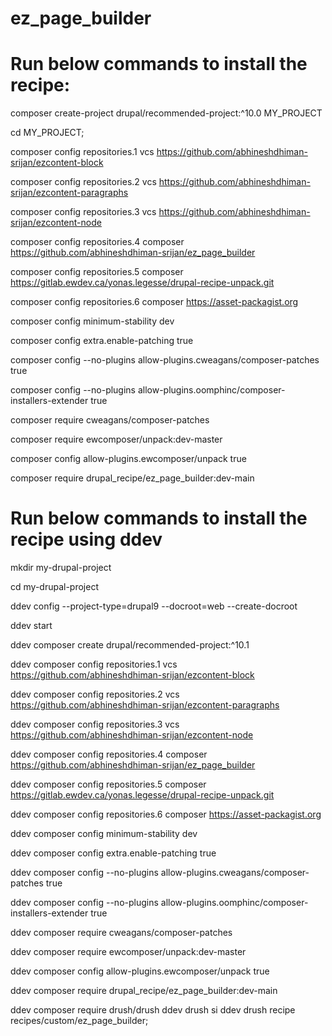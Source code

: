 # ez_page_builder

# Run below commands to install the recipe:

composer create-project drupal/recommended-project:^10.0 MY_PROJECT

cd MY_PROJECT;

composer config repositories.1 vcs <https://github.com/abhineshdhiman-srijan/ezcontent-block>

composer config repositories.2 vcs <https://github.com/abhineshdhiman-srijan/ezcontent-paragraphs>

composer config repositories.3 vcs <https://github.com/abhineshdhiman-srijan/ezcontent-node>

composer config repositories.4 composer <https://github.com/abhineshdhiman-srijan/ez_page_builder>

composer config repositories.5 composer <https://gitlab.ewdev.ca/yonas.legesse/drupal-recipe-unpack.git>

composer config repositories.6 composer <https://asset-packagist.org>

composer config minimum-stability dev

composer config extra.enable-patching true

composer config --no-plugins allow-plugins.cweagans/composer-patches true

composer config --no-plugins allow-plugins.oomphinc/composer-installers-extender true

composer require cweagans/composer-patches

composer require ewcomposer/unpack:dev-master

composer config allow-plugins.ewcomposer/unpack true

composer require drupal_recipe/ez_page_builder:dev-main


# Run below commands to install the recipe using ddev


mkdir my-drupal-project

cd my-drupal-project

ddev config --project-type=drupal9 --docroot=web --create-docroot

ddev start

ddev composer create drupal/recommended-project:^10.1

ddev composer config repositories.1 vcs <https://github.com/abhineshdhiman-srijan/ezcontent-block>

ddev composer config repositories.2 vcs <https://github.com/abhineshdhiman-srijan/ezcontent-paragraphs>

ddev composer config repositories.3 vcs <https://github.com/abhineshdhiman-srijan/ezcontent-node>

ddev composer config repositories.4 composer <https://github.com/abhineshdhiman-srijan/ez_page_builder>

ddev composer config repositories.5 composer <https://gitlab.ewdev.ca/yonas.legesse/drupal-recipe-unpack.git>

ddev composer config repositories.6 composer <https://asset-packagist.org>

ddev composer config minimum-stability dev

ddev composer config extra.enable-patching true

ddev composer config --no-plugins allow-plugins.cweagans/composer-patches true

ddev composer config --no-plugins allow-plugins.oomphinc/composer-installers-extender true

ddev composer require cweagans/composer-patches

ddev composer require ewcomposer/unpack:dev-master

ddev composer config allow-plugins.ewcomposer/unpack true

ddev composer require drupal_recipe/ez_page_builder:dev-main

ddev composer require drush/drush
ddev drush si
ddev drush recipe recipes/custom/ez_page_builder;
